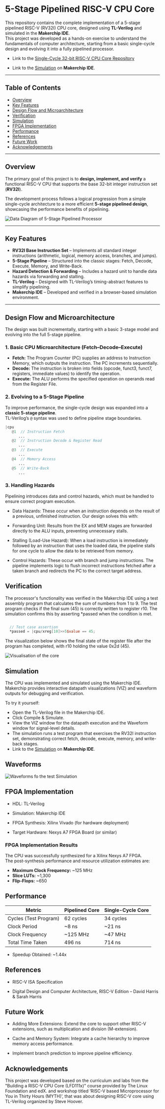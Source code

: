 # 5-Stage Pipelined RISC-V CPU Core

This repository contains the complete implementation of a 5-stage pipelined RISC-V (RV32I) CPU core, designed using **TL-Verilog** and simulated in the **Makerchip IDE**.  
This project was developed as a hands-on exercise to understand the fundamentals of computer architecture, starting from a basic single-cycle design and evolving it into a fully pipelined processor.

- Link to the [Single-Cycle 32-bit RISC-V CPU Core Repository](https://github.com/Sandeep271958/RISC-V-CPU-Core)
  
- Link to the [Simulation](https://www.makerchip.com/sandbox/0R6frhvQ/0NxhN8) on **Makerchip IDE**.

---

## Table of Contents
- [Overview](#overview)
- [Key Features](#key-features)
- [Design Flow and Microarchitecture](#design-flow-and-microarchitecture)
- [Verification](#verification)
- [Simulation](#simulation)
- [FPGA Implementation](#fpga-implementation)
- [Performance](#performance)
- [References](#references)
- [Future Work](#future-work)
- [Acknowledgements](#acknowledgements)

---

## Overview
The primary goal of this project is to **design, implement, and verify** a functional RISC-V CPU that supports the base 32-bit integer instruction set (**RV32I**).  

The development process follows a logical progression from a simple single-cycle architecture to a more efficient **5-stage pipelined design**, showcasing the performance benefits of pipelining.

![Data Diagram of 5-Stage Pipelined Processor](Images/Pipelined_CPU_Core.svg)

---

## Key Features
- **RV32I Base Instruction Set** – Implements all standard integer instructions (arithmetic, logical, memory access, branches, and jumps).  
- **5-Stage Pipeline** – Structured into the classic stages: Fetch, Decode, Execute, Memory, and Write-Back.  
- **Hazard Detection & Forwarding** – Includes a hazard unit to handle data hazards via forwarding and stalling.  
- **TL-Verilog** – Designed with TL-Verilog’s timing-abstract features to simplify pipelining.  
- **Makerchip IDE** – Developed and verified in a browser-based simulation environment.  

---

## Design Flow and Microarchitecture

The design was built incrementally, starting with a basic 3-stage model and evolving into the full 5-stage pipeline.

### 1. Basic CPU Microarchitecture (Fetch–Decode–Execute)
- **Fetch:** The Program Counter (PC) supplies an address to Instruction Memory, which outputs the instruction. The PC increments sequentially.  
- **Decode:** The instruction is broken into fields (opcode, funct3, funct7, registers, immediate values) to identify the operation.  
- **Execute:** The ALU performs the specified operation on operands read from the Register File.
  

### 2. Evolving to a 5-Stage Pipeline
To improve performance, the single-cycle design was expanded into a **classic 5-stage pipeline**.  
TL-Verilog’s `@` syntax was used to define pipeline stage boundaries.

```verilog
|cpu
   @1  // Instruction Fetch
      ...
   @2  // Instruction Decode & Register Read
      ...
   @3  // Execute
      ...
   @4  // Memory Access
      ...
   @5  // Write-Back
      ...
```


### 3. Handling Hazards
Pipelining introduces data and control hazards, which must be handled to ensure correct program execution.

- Data Hazards: These occur when an instruction depends on the result of a previous, unfinished instruction. Our design solves this with:

- Forwarding Unit: Results from the EX and MEM stages are forwarded directly to the ALU inputs, preventing unnecessary stalls.

- Stalling (Load-Use Hazard): When a load instruction is immediately followed by an instruction that uses the loaded data, the pipeline stalls for one cycle to allow the data to be retrieved from memory.

- Control Hazards: These occur with branch and jump instructions. The pipeline implements logic to flush incorrect instructions fetched after a taken branch and redirects the PC to the correct target address.
  

##  Verification
The processor's functionality was verified in the Makerchip IDE using a test assembly program that calculates the sum of numbers from 1 to 9. The test program checks if the final sum (45) is correctly written to register r10. The simulation confirms this by asserting *passed when the condition is met.

```verilog

  // Test case assertion
  *passed = |cpu/xreg[10]>>5$value == 45;

```

The visualization below shows the final state of the register file after the program has completed, with r10 holding the value 0x2d (45).

![Visualisation of the core](Images/Visual.png)


## Simulation
The CPU was implemented and simulated using the Makerchip IDE. Makerchip provides interactive datapath visualizations (VIZ) and waveform outputs for debugging and verification.

To try it yourself:
- Open the TL-Verilog file in the Makerchip IDE.
- Click Compile & Simulate.
- View the VIZ window for the datapath execution and the Waveform window for signal-level details.
- The simulation runs a test program that exercises the RV32I instruction set, demonstrating correct fetch, decode, execute, memory, and write-back stages.
- Link to the [Simulation](https://www.makerchip.com/sandbox/0ADf9hZK/0j2hYYy#) on **Makerchip IDE**.


## Waveforms
![Waveforms fo the test Simulation](Images/Waveforms.png)


## FPGA Implementation
- HDL: TL-Verilog

- Simulation: Makerchip IDE

- FPGA Synthesis: Xilinx Vivado (for hardware deployment)

- Target Hardware: Nexys A7 FPGA Board (or similar)
  

### FPGA Implementation Results
The CPU was successfully synthesized for a Xilinx Nexys A7 FPGA.  
The post-synthesis performance and resource utilization estimates are:  

- **Maximum Clock Frequency:** ~125 MHz  
- **Slice LUTs:** ~1,300  
- **Flip-Flops:** ~650  


## Performance

| Metric                | Pipelined Core | Single-Cycle Core |
|-----------------------|----------------|-------------------|
| Cycles (Test Program) | 62 cycles      | 34 cycles         |
| Clock Period          | ~8 ns          | ~21 ns            |
| Clock Frequency       | ~125 MHz       | ~47 MHz           |
| Total Time Taken      | 496 ns         | 714 ns            |

- Speedup Obtained: ~1.44x
  

## References
- RISC-V ISA Specification

- Digital Design and Computer Architecture, RISC-V Edition – David Harris & Sarah Harris
  

## Future Work
- Adding More Extensions: Extend the core to support other RISC-V extensions, such as multiplication and division (M-extension).

- Cache and Memory System: Integrate a cache hierarchy to improve memory access performance.

- Implement branch prediction to improve pipeline efficiency.
  

## Acknowledgements
This project was developed based on the curriculum and labs from the "Building a RISC-V CPU Core (LFD111x)" course provided by The Linux Foundation and edX. and workshop titled ‘RISC-V based Microprocessor for You in Thirty Hours (MYTH)’, that was about designing RISC-V core using TL-Verilog organized by Steve Hoover.
